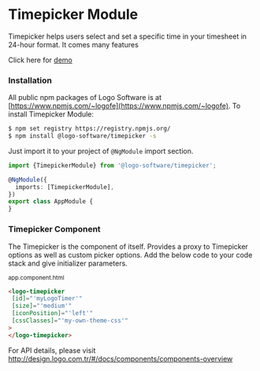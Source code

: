 # Timepicker Module

Timepicker helps users select and set a specific time in your timesheet in 24-hour format. It comes many features

Click here for [demo](http://design.logo.com.tr/#/docs/components/timepicker-module#timepickermodule)

### Installation

All public npm packages of Logo Software is at [https://www.npmjs.com/~logofe](https://www.npmjs.com/~logofe). To
install Timepicker Module:

```bash
$ npm set registry https://registry.npmjs.org/
$ npm install @logo-software/timepicker -s
```

Just import it to your project of `@NgModule` import section.

```typescript
import {TimepickerModule} from '@logo-software/timepicker';

@NgModule({
  imports: [TimepickerModule],
})
export class AppModule {
}
```

### Timepicker Component

The Timepicker is the component of itself. Provides a proxy to Timepicker options as well as custom picker options. Add
the below code to your code stack and give initializer parameters.

<sub>app.component.html</sub>

```html
<logo-timepicker
 [id]="'myLogoTimer'"
 [size]="'medium'"
 [iconPosition]="'left'"
 [cssClasses]="'my-own-theme-css'"
>
</logo-timepicker>
```

For API details, please visit http://design.logo.com.tr/#/docs/components/components-overview
